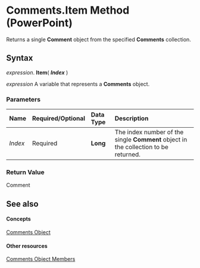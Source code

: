 
# Comments.Item Method (PowerPoint)

Returns a single  **Comment** object from the specified **Comments** collection.


## Syntax

 _expression_. **Item**( **_Index_** )

 _expression_ A variable that represents a **Comments** object.


### Parameters



|**Name**|**Required/Optional**|**Data Type**|**Description**|
|:-----|:-----|:-----|:-----|
| _Index_|Required|**Long**|The index number of the single  **Comment** object in the collection to be returned.|

### Return Value

Comment


## See also


#### Concepts


[Comments Object](1f29db7c-90fa-db9f-5229-136534ce803d.md)
#### Other resources


[Comments Object Members](85a3f549-44fc-8f23-0c72-868230198e3b.md)
